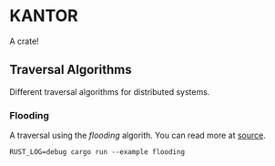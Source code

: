 # KANTOR
A crate!

## Traversal Algorithms
Different traversal algorithms for distributed systems.

### Flooding
A traversal using the *flooding* algorith. You can read more at [source](./kantor/examples/flooding.rs).

```bsh
RUST_LOG=debug cargo run --example flooding
```